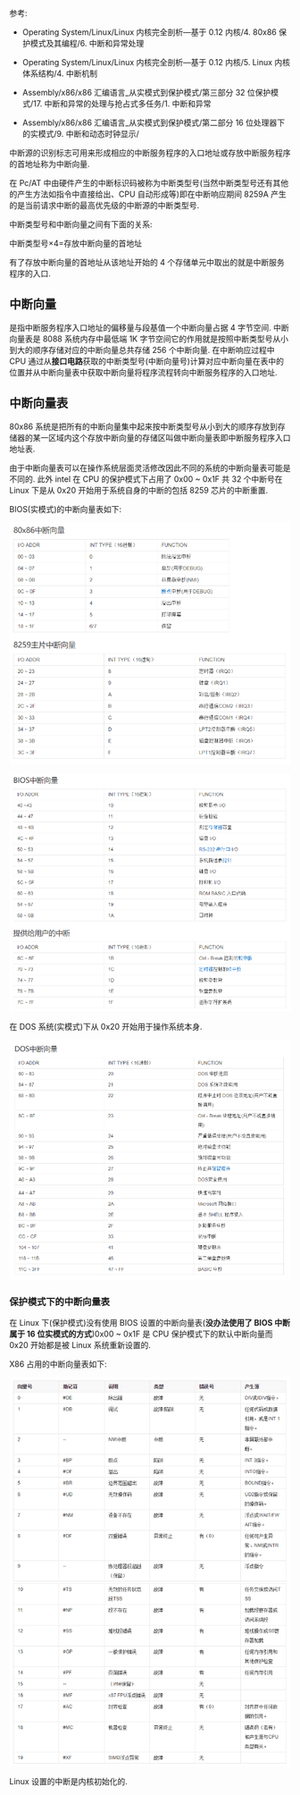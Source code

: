 参考:

- Operating System/Linux/Linux 内核完全剖析—基于 0.12 内核/4. 80x86 保护模式及其编程/6. 中断和异常处理

- Operating System/Linux/Linux 内核完全剖析—基于 0.12 内核/5. Linux 内核体系结构/4. 中断机制

- Assembly/x86/x86 汇编语言_从实模式到保护模式/第三部分 32 位保护模式/17. 中断和异常的处理与抢占式多任务/1. 中断和异常

- Assembly/x86/x86 汇编语言_从实模式到保护模式/第二部分 16 位处理器下的实模式/9. 中断和动态时钟显示/

中断源的识别标志可用来形成相应的中断服务程序的入口地址或存放中断服务程序的首地址称为中断向量.

在 Pc/AT 中由硬件产生的中断标识码被称为中断类型号(当然中断类型号还有其他的产生方法如指令中直接给出、CPU 自动形成等)即在中断响应期间 8259A 产生的是当前请求中断的最高优先级的中断源的中断类型号.

中断类型号和中断向量之间有下面的关系:

中断类型号×4=存放中断向量的首地址

有了存放中断向量的首地址从该地址开始的 4 个存储单元中取出的就是中断服务程序的入口.

## 中断向量

是指中断服务程序入口地址的偏移量与段基值一个中断向量占据 4 字节空间. 中断向量表是 8088 系统内存中最低端 1K 字节空间它的作用就是按照中断类型号从小到大的顺序存储对应的中断向量总共存储 256 个中断向量. 在中断响应过程中 CPU 通过从**接口电路**获取的中断类型号(中断向量号)计算对应中断向量在表中的位置并从中断向量表中获取中断向量将程序流程转向中断服务程序的入口地址.

## 中断向量表

80x86 系统是把所有的中断向量集中起来按中断类型号从小到大的顺序存放到存储器的某一区域内这个存放中断向量的存储区叫做中断向量表即中断服务程序入口地址表.

由于中断向量表可以在操作系统层面灵活修改因此不同的系统的中断向量表可能是不同的. 此外 intel 在 CPU 的保护模式下占用了 0x00 ~ 0x1F 共 32 个中断号在 Linux 下是从 0x20 开始用于系统自身的中断的包括 8259 芯片的中断重置.

BIOS(实模式)的中断向量表如下:

![interrupt ventor](images/1.png)

![interrupt ventor](images/2.png)

在 DOS 系统(实模式)下从 0x20 开始用于操作系统本身.

![interrupt ventor](images/3.png)

### 保护模式下的中断向量表

在 Linux 下(保护模式)没有使用 BIOS 设置的中断向量表(**没办法使用了 BIOS 中断属于 16 位实模式的方式**)0x00 ~ 0x1F 是 CPU 保护模式下的默认中断向量而 0x20 开始都是被 Linux 系统重新设置的.

X86 占用的中断向量表如下:

![interrupt ventor](images/4.png)

Linux 设置的中断是内核初始化的.